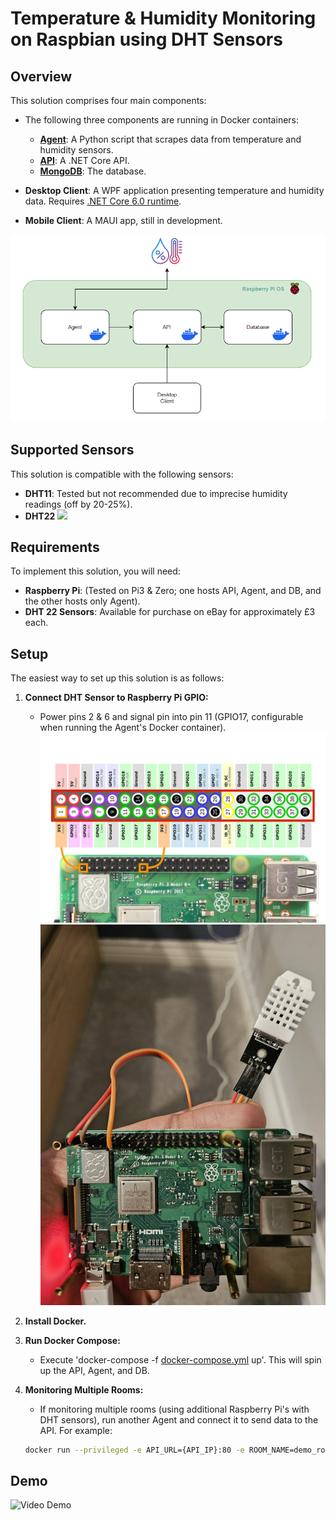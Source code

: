 # Temperature & Humidity Monitoring on Raspbian using DHT Sensors

## Overview

This solution comprises four main components:

- The following three components are running in Docker containers:
  - [**Agent**](https://hub.docker.com/repository/docker/mcopjan/raspberry-hum-temp-agent/general): A Python script that scrapes data from temperature and humidity sensors.
  - [**API**](https://hub.docker.com/repository/docker/mcopjan/raspberry-hum-temp-api/general): A .NET Core API.
  - [**MongoDB**](https://hub.docker.com/r/nonoroazoro/rpi-mongo): The database.

- **Desktop Client**: A WPF application presenting temperature and humidity data. Requires [.NET Core 6.0 runtime](https://dotnet.microsoft.com/en-us/download/dotnet/6.0).

- **Mobile Client**: A MAUI app, still in development.

![Component's Diagram](/Doc_Images/raspberry-temp-hum-diagram.png?raw=true "Diagram")

## Supported Sensors

This solution is compatible with the following sensors:

- **DHT11**: Tested but not recommended due to imprecise humidity readings (off by 20-25%).
- **DHT22** <img src="https://www.iconsdb.com/icons/preview/green/checkmark-xxl.png" width="20"> 

## Requirements

To implement this solution, you will need:

- **Raspberry Pi**: (Tested on Pi3 & Zero; one hosts API, Agent, and DB, and the other hosts only Agent).
- **DHT 22 Sensors**: Available for purchase on eBay for approximately £3 each.

## Setup

The easiest way to set up this solution is as follows:

1. **Connect DHT Sensor to Raspberry Pi GPIO:**
   - Power pins 2 & 6 and signal pin into pin 11 (GPIO17, configurable when running the Agent's Docker container).
   ![GPIO](/Doc_Images/Raspberry-Pi-GPIO-Header-with-Photo.png?raw=true "GPIO")
   ![GPIO2](/Doc_Images/20231119_173254.jpg?raw=true "GPIO2")

2. **Install Docker.**

3. **Run Docker Compose:**
   - Execute 'docker-compose -f [docker-compose.yml](https://github.com/mcopjan/raspberry-temperature-humidity-monitoring/blob/master/docker-compose.yml) up'. This will spin up the API, Agent, and DB.

4. **Monitoring Multiple Rooms:**
   - If monitoring multiple rooms (using additional Raspberry Pi's with DHT sensors), run another Agent and connect it to send data to the API. For example:
   ```bash
   docker run --privileged -e API_URL={API_IP}:80 -e ROOM_NAME=demo_room -e SENSOR_MODEL=22 -e GPIO_PIN=17 -e INTERVAL_SEC=60 mcopjan/raspberry-hum-temp-agent:latest

## Demo
![Video Demo](/Doc_Images/demo.gif)